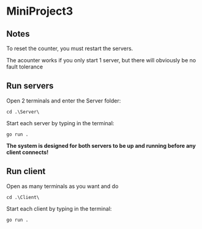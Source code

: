# MiniProject3

## Notes
To reset the counter, you must restart the servers.

The acounter works if you only start 1 server, but there will obviously be no fault tolerance

## Run servers

Open 2 terminals and enter the Server folder:

```
cd .\Server\
```

Start each server by typing in the terminal:
```
go run .
```

**The system is designed for both servers to be up and running before any client connects!**

## Run client

Open as many terminals as you want and do 

```
cd .\Client\
```

Start each client by typing in the terminal:
```
go run .
```
